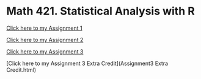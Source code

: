 # Math 421. Statistical Analysis with R

[Click here to my Assignment 1](Assignment1.html)

[Click here to my Assignment 2](Assignment2.html)

[Click here to my Assignment 3](Assignment3.html)

[Click here to my Assignment 3 Extra Credit](Assignment3 Extra Credit.html)


